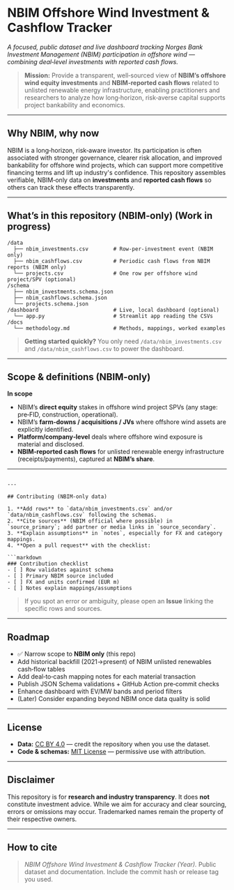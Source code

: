 # NBIM Offshore Wind Investment & Cashflow Tracker

*A focused, public dataset and live dashboard tracking Norges Bank Investment Management (NBIM) participation in offshore wind — combining deal‑level investments with reported cash flows.*

> **Mission:** Provide a transparent, well‑sourced view of **NBIM’s offshore wind equity investments** and **NBIM‑reported cash flows** related to unlisted renewable energy infrastructure, enabling practitioners and researchers to analyze how long‑horizon, risk‑averse capital supports project bankability and economics.

---

## Why NBIM, why now

NBIM is a long‑horizon, risk‑aware investor. Its participation is often associated with stronger governance, clearer risk allocation, and improved bankability for offshore wind projects, which can support more competitive financing terms and lift up industry's confidence. This repository assembles verifiable, NBIM‑only data on **investments** and **reported cash flows** so others can track these effects transparently.

---

## What’s in this repository (NBIM‑only) (Work in progress)

```
/data
  ├── nbim_investments.csv        # Row‑per‑investment event (NBIM only)
  ├── nbim_cashflows.csv          # Periodic cash flows from NBIM reports (NBIM only)
  └── projects.csv                # One row per offshore wind project/SPV (optional)
/schema
  ├── nbim_investments.schema.json
  ├── nbim_cashflows.schema.json
  └── projects.schema.json
/dashboard                        # Live, local dashboard (optional)
  └── app.py                      # Streamlit app reading the CSVs
/docs
  └── methodology.md              # Methods, mappings, worked examples
```

> **Getting started quickly?** You only need `/data/nbim_investments.csv` and `/data/nbim_cashflows.csv` to power the dashboard.

---

## Scope & definitions (NBIM‑only)

**In scope**

- NBIM’s **direct equity** stakes in offshore wind project SPVs (any stage: pre‑FID, construction, operational).
- NBIM’s **farm‑downs / acquisitions / JVs** where offshore wind assets are explicitly identified.
- **Platform/company‑level** deals where offshore wind exposure is material and disclosed.
- **NBIM‑reported cash flows** for unlisted renewable energy infrastructure (receipts/payments), captured at **NBIM’s share**.


---

```

---

## Contributing (NBIM‑only data)

1. **Add rows** to `data/nbim_investments.csv` and/or `data/nbim_cashflows.csv` following the schemas.
2. **Cite sources** (NBIM official where possible) in `source_primary`; add partner or media links in `source_secondary`.
3. **Explain assumptions** in `notes`, especially for FX and category mappings.
4. **Open a pull request** with the checklist:

```markdown
### Contribution checklist
- [ ] Row validates against schema
- [ ] Primary NBIM source included
- [ ] FX and units confirmed (EUR m)
- [ ] Notes explain mappings/assumptions
```

> If you spot an error or ambiguity, please open an **Issue** linking the specific rows and sources.

---

## Roadmap

- ✅ Narrow scope to **NBIM only** (this repo)
- Add historical backfill (2021→present) of NBIM unlisted renewables cash‑flow tables
- Add deal‑to‑cash mapping notes for each material transaction
- Publish JSON Schema validations + GitHub Action pre‑commit checks
- Enhance dashboard with EV/MW bands and period filters
- (Later) Consider expanding beyond NBIM once data quality is solid

---

## License

- **Data:** [CC BY 4.0](https://creativecommons.org/licenses/by/4.0/) — credit the repository when you use the dataset.
- **Code & schemas:** [MIT License](./LICENSE) — permissive use with attribution.

---

## Disclaimer

This repository is for **research and industry transparency**. It does **not** constitute investment advice. While we aim for accuracy and clear sourcing, errors or omissions may occur. Trademarked names remain the property of their respective owners.

---

## How to cite

> *NBIM Offshore Wind Investment & Cashflow Tracker (Year).* Public dataset and documentation. Include the commit hash or release tag you used.

